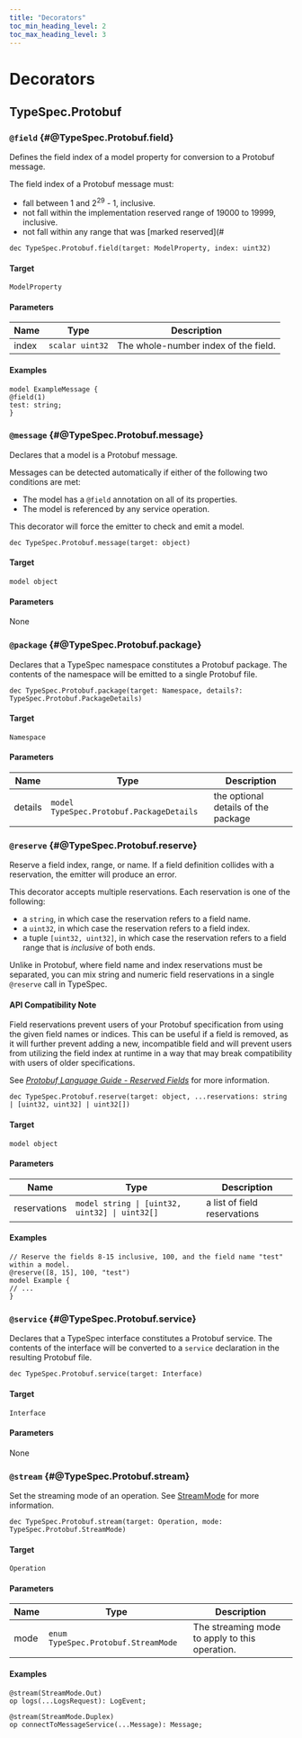 ```yaml
---
title: "Decorators"
toc_min_heading_level: 2
toc_max_heading_level: 3
---
```


# Decorators

## TypeSpec.Protobuf

### `@field` {#@TypeSpec.Protobuf.field}

Defines the field index of a model property for conversion to a Protobuf
message.

The field index of a Protobuf message must:

- fall between 1 and 2<sup>29</sup> - 1, inclusive.
- not fall within the implementation reserved range of 19000 to 19999, inclusive.
- not fall within any range that was [marked reserved](#

```typespec
dec TypeSpec.Protobuf.field(target: ModelProperty, index: uint32)
```

#### Target

`ModelProperty`

#### Parameters

| Name  | Type            | Description                          |
| ----- | --------------- | ------------------------------------ |
| index | `scalar uint32` | The whole-number index of the field. |

#### Examples

```typespec
model ExampleMessage {
@field(1)
test: string;
}
```

### `@message` {#@TypeSpec.Protobuf.message}

Declares that a model is a Protobuf message.

Messages can be detected automatically if either of the following two conditions are met:

- The model has a `@field` annotation on all of its properties.
- The model is referenced by any service operation.

This decorator will force the emitter to check and emit a model.

```typespec
dec TypeSpec.Protobuf.message(target: object)
```

#### Target

`model object`

#### Parameters

None

### `@package` {#@TypeSpec.Protobuf.package}

Declares that a TypeSpec namespace constitutes a Protobuf package. The contents of the namespace will be emitted to a
single Protobuf file.

```typespec
dec TypeSpec.Protobuf.package(target: Namespace, details?: TypeSpec.Protobuf.PackageDetails)
```

#### Target

`Namespace`

#### Parameters

| Name    | Type                                     | Description                         |
| ------- | ---------------------------------------- | ----------------------------------- |
| details | `model TypeSpec.Protobuf.PackageDetails` | the optional details of the package |

### `@reserve` {#@TypeSpec.Protobuf.reserve}

Reserve a field index, range, or name. If a field definition collides with a reservation, the emitter will produce
an error.

This decorator accepts multiple reservations. Each reservation is one of the following:

- a `string`, in which case the reservation refers to a field name.
- a `uint32`, in which case the reservation refers to a field index.
- a tuple `[uint32, uint32]`, in which case the reservation refers to a field range that is _inclusive_ of both ends.

Unlike in Protobuf, where field name and index reservations must be separated, you can mix string and numeric field
reservations in a single `@reserve` call in TypeSpec.

#### API Compatibility Note

Field reservations prevent users of your Protobuf specification from using the given field names or indices. This can
be useful if a field is removed, as it will further prevent adding a new, incompatible field and will prevent users
from utilizing the field index at runtime in a way that may break compatibility with users of older specifications.

See _[Protobuf Language Guide - Reserved Fields](https://protobuf.dev/programming-guides/proto3/#reserved)_ for more
information.

```typespec
dec TypeSpec.Protobuf.reserve(target: object, ...reservations: string | [uint32, uint32] | uint32[])
```

#### Target

`model object`

#### Parameters

| Name         | Type                                           | Description                  |
| ------------ | ---------------------------------------------- | ---------------------------- |
| reservations | `model string \| [uint32, uint32] \| uint32[]` | a list of field reservations |

#### Examples

```typespec
// Reserve the fields 8-15 inclusive, 100, and the field name "test" within a model.
@reserve([8, 15], 100, "test")
model Example {
// ...
}
```

### `@service` {#@TypeSpec.Protobuf.service}

Declares that a TypeSpec interface constitutes a Protobuf service. The contents of the interface will be converted to
a `service` declaration in the resulting Protobuf file.

```typespec
dec TypeSpec.Protobuf.service(target: Interface)
```

#### Target

`Interface`

#### Parameters

None

### `@stream` {#@TypeSpec.Protobuf.stream}

Set the streaming mode of an operation. See [StreamMode](./data-types#TypeSpec.Protobuf.StreamMode) for more information.

```typespec
dec TypeSpec.Protobuf.stream(target: Operation, mode: TypeSpec.Protobuf.StreamMode)
```

#### Target

`Operation`

#### Parameters

| Name | Type                                | Description                                    |
| ---- | ----------------------------------- | ---------------------------------------------- |
| mode | `enum TypeSpec.Protobuf.StreamMode` | The streaming mode to apply to this operation. |

#### Examples

```typespec
@stream(StreamMode.Out)
op logs(...LogsRequest): LogEvent;
```

```typespec
@stream(StreamMode.Duplex)
op connectToMessageService(...Message): Message;
```
